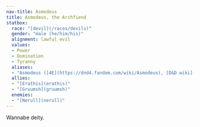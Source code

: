 ```yaml
---
nav-title: Asmodeus
title: Asmodeus, the Archfiend
statbox:
  race: "[devil](/races/devils)"
  gender: "male (he/him/his)"
  alignment: lawful evil
  values:
  - Power
  - Domination
  - Tyranny
  aliases:
  - "Asmodeus ([4E](https://dnd4.fandom.com/wiki/Asmodeus), [D&D wiki](https://dungeonsdragons.fandom.com/wiki/Asmodeus))"
  allies:
  - "[Erathis](erathis)"
  - "[Gruumsh](gruumsh)"
  enemies:
  - "[Nerull](nerull)"
---
```




Wannabe deity.
